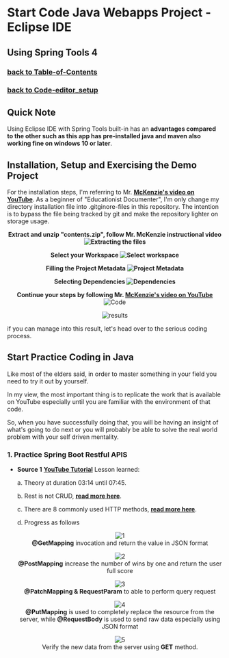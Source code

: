 # Start Code Java Webapps Project - Eclipse IDE
## Using Spring Tools 4
### [**back to Table-of-Contents**](/Java-Webapps-Simulation/2/Code-editor_setup.md)
### [**back to Code-editor_setup**](/Java-Webapps-Simulation/2/Code-editor_setup.md)

## Quick Note
Using Eclipse IDE with Spring Tools built-in has an **advantages compared to the other such as this app has pre-installed java and maven also working fine on windows 10 or later**.

## Installation, Setup and Exercising the Demo Project
  
For the installation steps, I'm referring to Mr. [**McKenzie's video on YouTube**](https://www.youtube.com/watch?v=U-6_gJoWYwM). As a beginner of "Educationist Documenter", I'm only change my directory installation file into .gitginore-files in this repository. The intention is to bypass the file being tracked by git and make the repository lighter on storage usage.

<center>

<b>Extract and unzip "contents.zip", follow Mr. McKenzie instructional video
![Extracting the files](/image-files/spring-tools4-1.png)

Select your Workspace
![Select workspace](/image-files/spring-tools4-2.png) 

Filling the Project Metadata
![Project Metadata](/image-files/spring-tools4-3.png)

Selecting Dependencies
![Dependencies](/image-files/spring-tools4-4.png)

Continue your steps by following Mr. [**McKenzie's video on YouTube**](https://www.youtube.com/watch?v=U-6_gJoWYwM)</b>
![Code](/image-files/spring-tools4-5.png)

![results](/image-files/spring-tools4-6.png)
</center>

if you can manage into this result, let's head over to the serious coding process.

## Start Practice Coding in Java
Like most of the elders said, in order to master something in your field you need to try it out by yourself. 

In my view, the most important thing is to replicate the work that is available on YouTube especially until you are familiar with the environment of that code. 

So, when you have successfully doing that, you will be having an insight of what's going to do next or you will probably be able to solve the real world problem with your self driven mentality.

### 1. Practice Spring Boot Restful APIS 
- **Source 1** [**YouTube Tutorial**](https://www.youtube.com/watch?v=9brw7UzFdTA)
Lesson learned:

    a. Theory at duration 03:14 until 07:45.
    
    b. Rest is not CRUD, [**read more here**](/Additional-Notes/RestAPI&CRUD.md).

    c. There are 8 commonly used HTTP methods, [**read more here**](/Additional-Notes/HTTP_Methods.md).

    d. Progress as follows

    <center>
    
    ![1](/image-files/sts4_progress-1.png)
    <br><b>@GetMapping</b> invocation and return the value in JSON format</br>

    ![2](/image-files/sts4_progress-2.png)
    <br><b>@PostMapping</b> increase the number of wins by one and return the user full score</br>

    ![3](/image-files/sts4_progress-3.png)
    <br><b>@PatchMapping & RequestParam</b> to able to perform query request<br>

    ![4](/image-files/sts4_progress-4.png)
    <br><b>@PutMapping</b> is used to completely replace the resource from the server, while <b>@RequestBody</b> is used to send raw data especially using JSON format</br>
    
    ![5](/image-files/sts4_progress-5.png)
    <br>Verify the new data from the server using <b>GET</b> method.<br>
    </center>